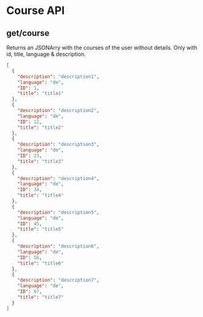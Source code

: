 # Course API

## get/course

Returns an JSONArry with the courses of the user without details. Only with id, title, language & description.
```json
[
  {
    "description": "description1",
    "language": "de",
    "ID": 1,
    "title": "title1"
  },
  {
    "description": "description2",
    "language": "de",
    "ID": 12,
    "title": "title2"
  },
  {
    "description": "description3",
    "language": "de",
    "ID": 23,
    "title": "title3"
  },
  {
    "description": "description4",
    "language": "de",
    "ID": 34,
    "title": "title4"
  },
  {
    "description": "description5",
    "language": "de",
    "ID": 45,
    "title": "title5"
  },
  {
    "description": "description6",
    "language": "de",
    "ID": 56,
    "title": "title6"
  },
  {
    "description": "description7",
    "language": "de",
    "ID": 67,
    "title": "title7"
  }
]
```
